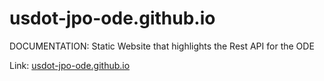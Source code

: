 # usdot-jpo-ode.github.io
DOCUMENTATION: Static Website that highlights the Rest API for the ODE

Link: [usdot-jpo-ode.github.io](https://usdot-jpo-ode.github.io/)

